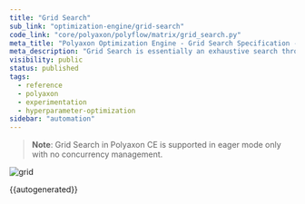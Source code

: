 ```yaml
---
title: "Grid Search"
sub_link: "optimization-engine/grid-search"
code_link: "core/polyaxon/polyflow/matrix/grid_search.py"
meta_title: "Polyaxon Optimization Engine - Grid Search Specification - Polyaxon References"
meta_description: "Grid Search is essentially an exhaustive search through a manually specified set of hyperparameters."
visibility: public
status: published
tags:
  - reference
  - polyaxon
  - experimentation
  - hyperparameter-optimization
sidebar: "automation"
---
```


> **Note**: Grid Search in Polyaxon CE is supported in eager mode only with no concurrency management.

![grid](../../../../content/images/references/optimization-engine/grid-search.png)

{{autogenerated}}
